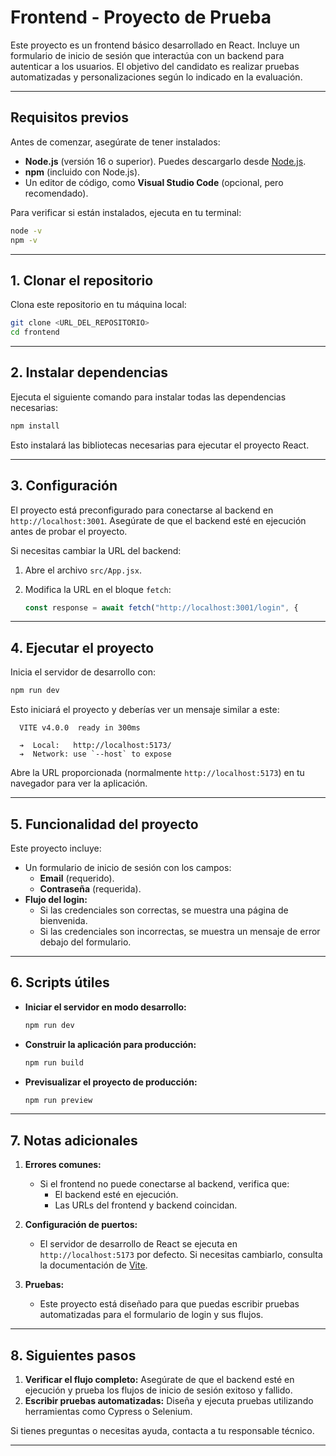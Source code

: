 # **Frontend - Proyecto de Prueba**

Este proyecto es un frontend básico desarrollado en React. Incluye un formulario de inicio de sesión que interactúa con un backend para autenticar a los usuarios. El objetivo del candidato es realizar pruebas automatizadas y personalizaciones según lo indicado en la evaluación.

---

## **Requisitos previos**

Antes de comenzar, asegúrate de tener instalados:

- **Node.js** (versión 16 o superior). Puedes descargarlo desde [Node.js](https://nodejs.org/).
- **npm** (incluido con Node.js).
- Un editor de código, como **Visual Studio Code** (opcional, pero recomendado).

Para verificar si están instalados, ejecuta en tu terminal:

```bash
node -v
npm -v
```

---

## **1. Clonar el repositorio**

Clona este repositorio en tu máquina local:

```bash
git clone <URL_DEL_REPOSITORIO>
cd frontend
```

---

## **2. Instalar dependencias**

Ejecuta el siguiente comando para instalar todas las dependencias necesarias:

```bash
npm install
```

Esto instalará las bibliotecas necesarias para ejecutar el proyecto React.

---

## **3. Configuración**

El proyecto está preconfigurado para conectarse al backend en `http://localhost:3001`. Asegúrate de que el backend esté en ejecución antes de probar el proyecto.

Si necesitas cambiar la URL del backend:

1. Abre el archivo `src/App.jsx`.
2. Modifica la URL en el bloque `fetch`:

   ```javascript
   const response = await fetch("http://localhost:3001/login", {
   ```

---

## **4. Ejecutar el proyecto**

Inicia el servidor de desarrollo con:

```bash
npm run dev
```

Esto iniciará el proyecto y deberías ver un mensaje similar a este:

```
  VITE v4.0.0  ready in 300ms

  ➔  Local:   http://localhost:5173/
  ➔  Network: use `--host` to expose
```

Abre la URL proporcionada (normalmente `http://localhost:5173`) en tu navegador para ver la aplicación.

---

## **5. Funcionalidad del proyecto**

Este proyecto incluye:

- Un formulario de inicio de sesión con los campos:
  - **Email** (requerido).
  - **Contraseña** (requerida).
- **Flujo del login:**
  - Si las credenciales son correctas, se muestra una página de bienvenida.
  - Si las credenciales son incorrectas, se muestra un mensaje de error debajo del formulario.

---

## **6. Scripts útiles**

- **Iniciar el servidor en modo desarrollo:**
  ```bash
  npm run dev
  ```

- **Construir la aplicación para producción:**
  ```bash
  npm run build
  ```

- **Previsualizar el proyecto de producción:**
  ```bash
  npm run preview
  ```

---

## **7. Notas adicionales**

1. **Errores comunes:**
   - Si el frontend no puede conectarse al backend, verifica que:
     - El backend esté en ejecución.
     - Las URLs del frontend y backend coincidan.

2. **Configuración de puertos:**
   - El servidor de desarrollo de React se ejecuta en `http://localhost:5173` por defecto. Si necesitas cambiarlo, consulta la documentación de [Vite](https://vitejs.dev/).

3. **Pruebas:**
   - Este proyecto está diseñado para que puedas escribir pruebas automatizadas para el formulario de login y sus flujos.

---

## **8. Siguientes pasos**

1. **Verificar el flujo completo:** Asegúrate de que el backend esté en ejecución y prueba los flujos de inicio de sesión exitoso y fallido.
2. **Escribir pruebas automatizadas:** Diseña y ejecuta pruebas utilizando herramientas como Cypress o Selenium.

Si tienes preguntas o necesitas ayuda, contacta a tu responsable técnico.

---

